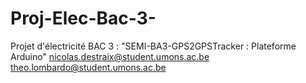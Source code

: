 # Proj-Elec-Bac-3-
Projet d'électricité BAC 3 : "SEMI-BA3-GPS2GPSTracker : Plateforme Arduino"
nicolas.destraix@student.umons.ac.be
theo.lombardo@student.umons.ac.be
